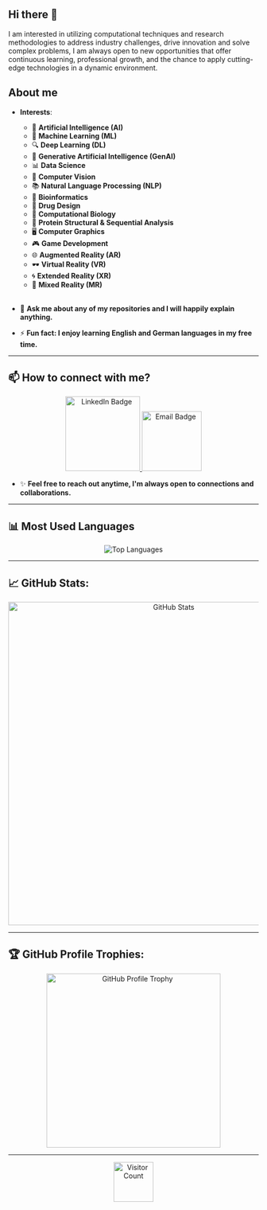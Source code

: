 ## Hi there 👋

I am interested in utilizing computational techniques and research methodologies to address industry challenges, drive innovation and solve complex problems, I am always open to new opportunities that offer continuous learning, professional growth, and the chance to apply cutting-edge technologies in a dynamic environment.

## About me

- **Interests**:
  - 🤖 **Artificial Intelligence (AI)** 
  - 🧠 **Machine Learning (ML)**
  - 🔍 **Deep Learning (DL)**
  - 🎨 **Generative Artificial Intelligence (GenAI)**
  - 📊 **Data Science**
  - 👀 **Computer Vision**
  - 📚 **Natural Language Processing (NLP)**
  - 🧬 **Bioinformatics**
  - 💊 **Drug Design**
  - 🧫 **Computational Biology**
  - 🧩 **Protein Structural & Sequential Analysis**
  - 🖥️ **Computer Graphics**
  - 🎮 **Game Development**
  - 🌐 **Augmented Reality (AR)**
  - 🕶️ **Virtual Reality (VR)**
  - 🌀 **Extended Reality (XR)**
  - 🎨 **Mixed Reality (MR)** <br><br>

- 💬 **Ask me about any of my repositories and I will happily explain anything.**
- ⚡ **Fun fact: I enjoy learning English and German languages in my free time.**
</p>

---

## 📫 How to connect with me?

<p align="center">
  <a href="https://www.linkedin.com/in/sarah-hesham-109a051b6/">
    <img src="https://img.shields.io/badge/LinkedIn-blue?style=for-the-badge&logo=linkedin" alt="LinkedIn Badge" width="150">
  </a>
  <a href="mailto:sarahheshammahmoud@gmail.com">
    <img src="https://img.shields.io/badge/Email-D14836?style=for-the-badge&logo=gmail&logoColor=white" alt="Email Badge" width="120">
  </a>
</p>

- ✨ **Feel free to reach out anytime, I'm always open to connections and collaborations.**
---

## 📊 Most Used Languages

<p align="center">
  <img src="https://github-readme-stats.vercel.app/api/top-langs/?username=Sarah-Hesham-2022&layout=compact&langs_count=10&theme=dark&card_width=500" alt="Top Languages" />
</p>

---

## 📈 GitHub Stats:

<p align="center"> 
  <img src="https://github-readme-stats.vercel.app/api?username=Sarah-Hesham-2022&show_icons=true&theme=dark&count_private=true&card_width=650" alt="GitHub Stats" width="650"/> 
</p>

---

## 🏆 GitHub Profile Trophies:

<p align="center"> 
  <img src="https://github-profile-trophy.vercel.app/?username=Sarah-Hesham-2022&theme=onedark&column=3" alt="GitHub Profile Trophy" width="350"/> 
</p>

---

<p align="center"> 
  <img src="https://komarev.com/ghpvc/?username=Sarah-Hesham-2022&label=Views&color=blue&style=flat-square" alt="Visitor Count" width="80"/>
</p>
